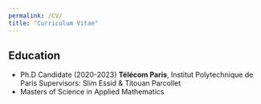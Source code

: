 ```yaml
---
permalink: /CV/
title: "Curriculum Vitae"
---
```

## Education

* Ph.D Candidate (2020-2023)
**Télécom Paris**, Institut Polytechnique de Paris 
Supervisors: Slim Essid & Titouan Parcollet
* Masters of Science in Applied Mathematics 
